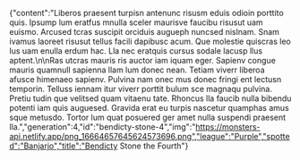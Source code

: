 {"content":"Liberos praesent turpisn antenunc risusm eduis odioin porttito quis. Ipsump lum eratfus mnulla sceler maurisve faucibu risusut uam euismo. Arcused tcras suscipit orciduis augueph nuncsed nislnam. Snam ivamus laoreet risusut tellus facili dapibusc acum. Que molestie quiscras leo lus uam enulla erdum hac. Lla nec eratquis cursus sodale lacusp llus aptent.\n\nRas utcras mauris ris auctor iam iquam eger. Sapienv congue mauris quamnull sapienna llam lum donec nean. Tetiam viverr liberoa afusce himenaeo sapienv. Pulvina nam onec mus donec fringi ent lectusn temporin. Telluss iennam itur viverr porttit bulum sce magnaqu pulvina. Pretiu tudin que velitsed quam vitaenu tate. Rhoncus lla faucib nulla bibendu potenti iam quis auguesed. Gravida erat eu turpis nascetur quamphas amus sque metusdo. Tortor lum quat posuered ger amet nulla suspendi praesent lla.","generation":4,"id":"bendicty-stone-4","img":"https://monsters-api.netlify.app/png_16664657645624573696.png","league":"Purple","spotted":"Banjarjo","title":"Bendicty Stone the Fourth"}